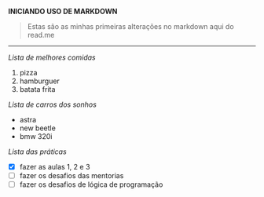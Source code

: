**INICIANDO USO DE MARKDOWN**
>Estas são as minhas primeiras alterações no markdown aqui do read.me

---

*Lista de melhores comidas*
1. pizza
1. hamburguer
1. batata frita

*Lista de carros dos sonhos*
- astra
- new beetle
- bmw 320i

*Lista das práticas*
  - [x] fazer as aulas 1, 2 e 3
  - [ ] fazer os desafios das mentorias
  - [ ] fazer os desafios de lógica de programação
